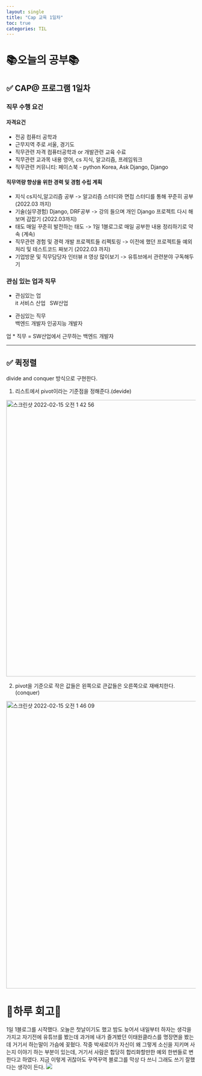 ```yaml
---
layout: single
title: "Cap 교육 1일차"
toc: true
categories: TIL
---
```

# 📚오늘의 공부📚
## ✅ CAP@ 프로그램 1일차 
### 직무 수행 요건
#### 자격요건 
- 전공
	컴퓨터 공학과
- 근무지역
	주로 서울, 경기도
- 직무관련 자격
	컴퓨터공학과 or 개발관련 교육 수료
- 직무관련 교과목 내용
	영어, cs 지식, 알고리즘, 프레임워크
- 직무관련 커뮤니티: 
	페이스북 - python Korea, Ask Django, Django
	
#### 직무역량 향상을 위한 경력 및 경험 수립 계획
- 지식
	cs지식,알고리즘 공부 -> 알고리즘 스터디와 면접 스터디를 통해 꾸준히 공부 (2022.03 까지)
- 기술(실무경험)
	Django, DRF공부 -> 강의 들으며 개인 Django 프로젝트 다시 해보며 감잡기 (2022.03까지)
- 태도
	매일 꾸준히 발전하는 태도 -> 1일 1블로그로 매일 공부한 내용 정리하기로 약속 (계속)
- 직무관련 경험 및 경력
	개발 프로젝트들 리펙토링 -> 이전에 했던 프로젝트들 예외처리 및 테스트코드 짜보기 (2022.03 까지)
- 기업방문 및 직무담당자 인터뷰
	it 영상 많이보기 -> 유튜브에서 관련분야 구독해두기 
### 관심 있는 업과 직무
- 관심있는 업      
	it 서비스 산업
 	SW산업
	
- 관심있는 직무       
	백엔드 개발자	
	인공지능 개발자
	
업 * 직무 = SW산업에서 근무하는 백엔드 개발자

---
## ✅ 퀵정렬
divide and conquer 방식으로 구현한다.    
1. 리스트에서 pivot이라는 기준점을 정해준다.(devide)  
<img width="734" alt="스크린샷 2022-02-15 오전 1 42 56" src="https://user-images.githubusercontent.com/74276716/153907378-7ac4b943-3594-42df-952e-cda1dfccf2ee.png"> 

2. pivot을 기준으로 작은 값들은 왼쪽으로 큰값들은 오른쪽으로 재배치한다.(conquer)  
<img width="763" alt="스크린샷 2022-02-15 오전 1 46 09" src="https://user-images.githubusercontent.com/74276716/153907912-245d85b8-25ec-4f44-b2ff-18806cea10df.png">


# 🎯하루 회고🎯
1일 1블로그를 시작했다. 
오늘은 첫날이기도 했고 밤도 늦어서 내일부터 하자는 생각을 가지고 자기전에 유튜브를 봤는데 과거에 내가 즐겨봤던 이태원클라스를 명장면을 봤는데 거기서 하는말이 가슴에 꽂혔다.
작중 박새로이가 자신이 왜 그렇게 소신을 지키며 사는지 이야기 하는 부분이 있는데, 거기서 사람은 합당히 합리화할만한 예외 한번들로 변한다고 하였다.
지금 이렇게 귀찮아도 꾸역꾸역 블로그를 막상 다 쓰니 그래도 쓰기 잘했다는 생각이 든다. 
<img src="https://blog.kakaocdn.net/dn/8XGKV/btqCvxhrY2P/LAkyHiB8dLbuQukP3bwgcK/img.jpg">
